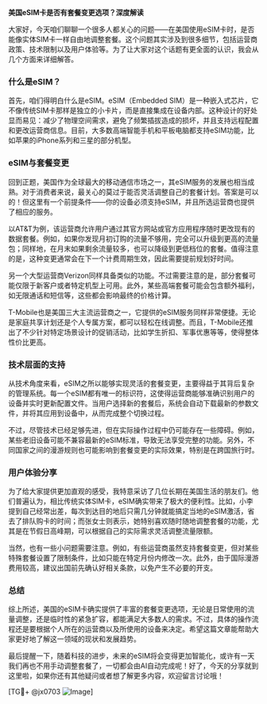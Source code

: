**美国eSIM卡是否有套餐变更选项？深度解读**

大家好，今天咱们聊聊一个很多人都关心的问题——在美国使用eSIM卡时，是否能像实体SIM卡一样自由地调整套餐。这个问题其实涉及到很多细节，包括运营商政策、技术限制以及用户体验等。为了让大家对这个话题有更全面的认识，我会从几个方面来详细解答。

### 什么是eSIM？

首先，咱们得明白什么是eSIM。eSIM（Embedded SIM）是一种嵌入式芯片，它不像传统SIM卡那样是独立的小卡片，而是直接集成在设备内部。这种设计的好处显而易见：减少了物理空间需求，避免了频繁插拔造成的损坏，并且支持远程配置和更改运营商信息。目前，大多数高端智能手机和平板电脑都支持eSIM功能，比如苹果的iPhone系列和三星的部分机型。

### eSIM与套餐变更

回到正题，美国作为全球最大的移动通信市场之一，其eSIM服务的发展也相当成熟。对于消费者来说，最关心的莫过于能否灵活调整自己的套餐计划。答案是可以的！但这里有一个前提条件——你的设备必须支持eSIM，并且所选运营商也提供了相应的服务。

以AT&T为例，该运营商允许用户通过其官方网站或官方应用程序随时更改现有的数据套餐。例如，如果你发现月初订购的流量不够用，完全可以升级到更高的流量包；同样地，在月末如果剩余流量较多，也可以降级到更低档位的套餐。值得注意的是，这种变更通常会在下一个计费周期生效，因此需要提前规划好时间。

另一个大型运营商Verizon同样具备类似的功能。不过需要注意的是，部分套餐可能仅限于新客户或者特定机型上可用。此外，某些高端套餐可能会包含额外福利，如无限通话和短信等，这些都会影响最终的价格计算。

T-Mobile也是美国三大主流运营商之一，它提供的eSIM服务同样非常便捷。无论是家庭共享计划还是个人专属方案，都可以轻松在线调整。而且，T-Mobile还推出了不少针对特定场景设计的促销活动，比如学生折扣、军事优惠等等，使得整体性价比更高。

### 技术层面的支持

从技术角度来看，eSIM之所以能够实现灵活的套餐变更，主要得益于其背后复杂的管理系统。每一个eSIM都有唯一的标识符，这使得运营商能够准确识别用户的设备并实时更新配置文件。当用户选择新的套餐后，系统会自动下载最新的参数文件，并将其应用到设备中，从而完成整个切换过程。

不过，尽管技术已经足够先进，但在实际操作过程中仍可能存在一些障碍。例如，某些老旧设备可能不兼容最新的eSIM标准，导致无法享受完整的功能。另外，不同国家之间的漫游规则也可能影响到套餐变更的实际效果，特别是在跨国旅行时。

### 用户体验分享

为了给大家提供更加直观的感受，我特意采访了几位长期在美国生活的朋友们。他们普遍认为，相比传统实体SIM卡，eSIM确实带来了极大的便利性。比如，小李提到自己经常出差，每次到达目的地后只需几分钟就能搞定当地的eSIM激活，省去了排队购卡的时间；而张女士则表示，她特别喜欢随时随地调整套餐的功能，尤其是在节假日高峰期，可以根据自己的实际需求灵活调整流量限额。

当然，也有一些小问题需要注意。例如，有些运营商虽然支持套餐变更，但对某些特殊套餐设置了限制条件，比如只能在特定月份内修改一次。此外，由于国际漫游费用较高，建议出国前先确认好相关条款，以免产生不必要的开支。

### 总结

综上所述，美国的eSIM卡确实提供了丰富的套餐变更选项，无论是日常使用的流量调整，还是临时性的紧急扩容，都能满足大多数人的需求。不过，具体的操作流程还是要根据个人所在的运营商以及所使用的设备来决定。希望这篇文章能帮助大家更好地了解这一领域的现状和发展趋势。

最后提醒一下，随着科技的进步，未来的eSIM将会变得更加智能化，或许有一天我们再也不用手动调整套餐了，一切都会由AI自动完成呢！好了，今天的分享就到这里啦，如果你还有其他疑问或者想了解更多内容，欢迎留言讨论哦！

[TG💪+ @jx0703 ![Image](https://github.com/user-attachments/assets/dbca1d08-cadb-493c-b0ec-ad6f7a83f270)]